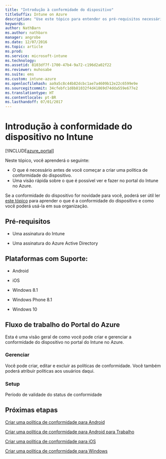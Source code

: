 ```yaml
---
title: "Introdução à conformidade do dispositivo"
titleSuffix: Intune on Azure
description: "Use este tópico para entender os pré-requisitos necessários para criar políticas de conformidade no Microsoft Intune"
keywords: 
author: NathBarn
ms.author: nathbarn
manager: angrobe
ms.date: 12/07/2016
ms.topic: article
ms.prod: 
ms.service: microsoft-intune
ms.technology: 
ms.assetid: 8103df7f-1700-47b4-9a72-c196d2a02f22
ms.reviewer: muhosabe
ms.suite: ems
ms.custom: intune-azure
ms.openlocfilehash: aa9a5c8c44b82dcbc1ae7a4609b12e22c6599e9e
ms.sourcegitcommit: 34cfebfc1d8b81032f4d41869d74dda559e677e2
ms.translationtype: HT
ms.contentlocale: pt-BR
ms.lasthandoff: 07/01/2017
---
```

# <a name="get-started-with-device-compliance-in-intune"></a>Introdução à conformidade do dispositivo no Intune


[!INCLUDE[azure_portal](./includes/azure_portal.md)]

Neste tópico, você aprenderá o seguinte: 

- O que é necessário antes de você começar a criar uma política de conformidade do dispositivo.
- Uma visão rápida sobre o que é possível ver e fazer no portal do Intune no Azure. 

Se a conformidade do dispositivo for novidade para você, poderá ser útil ler [este tópico](device-compliance.md) para aprender o que é a conformidade do dispositivo e como você poderá usá-la em sua organização.

##  <a name="pre-requisites"></a>Pré-requisitos

-   Uma assinatura do Intune

-   Uma assinatura do Azure Active Directory

##  <a name="supported-platforms"></a>Plataformas com Suporte:

-   Android

-   iOS

-   Windows 8.1

-   Windows Phone 8.1

-   Windows 10

##  <a name="azure-portal-workflow"></a>Fluxo de trabalho do Portal do Azure

Esta é uma visão geral de como você pode criar e gerenciar a conformidade do dispositivo no portal do Intune no Azure.

<!---### Overview

When you choose the **Set device compliance** workload, the blade opens with an  **Overview** section that displays a summary view of your compliance policies that you have created and the status of the devices they have been applied to. If you
don’t have any policies configured yet, the overview will just include the various reports but with no data.--->

### <a name="manage"></a>Gerenciar

Você pode criar, editar e excluir as políticas de conformidade. Você também poderá atribuir políticas aos usuários daqui.

<!---### Monitor

This section is a detailed view of what you see in the **Overview**. A list of all the reports are displayed in this section and you can interactively drill down through each of these reports.--->

### <a name="setup"></a>Setup

Período de validade do status de conformidade

##  <a name="next-steps"></a>Próximas etapas
[Criar uma política de conformidade para Android](compliance-policy-create-android.md)

[Criar uma política de conformidade para Android para Trabalho](compliance-policy-create-android-for-work.md)

[Criar uma política de conformidade para iOS](compliance-policy-create-ios.md)

[Criar uma política de conformidade para Windows](compliance-policy-create-windows.md)
